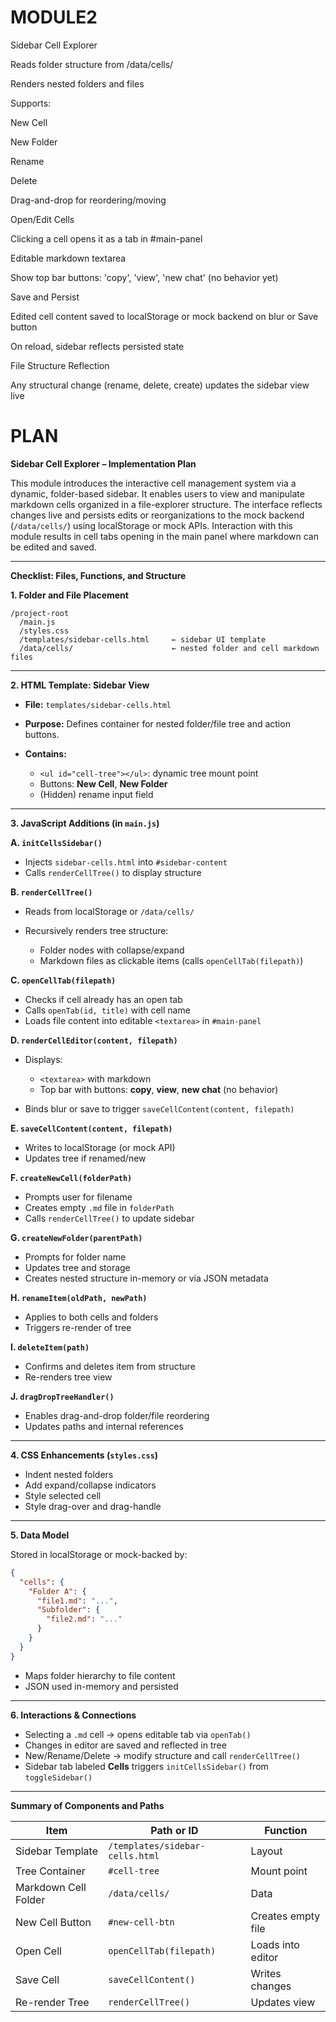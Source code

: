 # MODULE2
Sidebar Cell Explorer

Reads folder structure from /data/cells/

Renders nested folders and files

Supports:

New Cell

New Folder

Rename

Delete

Drag-and-drop for reordering/moving

Open/Edit Cells

Clicking a cell opens it as a tab in #main-panel

Editable markdown textarea

Show top bar buttons: 'copy', 'view', 'new chat' (no behavior yet)

Save and Persist

Edited cell content saved to localStorage or mock backend on blur or Save button

On reload, sidebar reflects persisted state

File Structure Reflection

Any structural change (rename, delete, create) updates the sidebar view live


# PLAN


**Sidebar Cell Explorer – Implementation Plan**

This module introduces the interactive cell management system via a dynamic, folder-based sidebar. It enables users to view and manipulate markdown cells organized in a file-explorer structure. The interface reflects changes live and persists edits or reorganizations to the mock backend (`/data/cells/`) using localStorage or mock APIs. Interaction with this module results in cell tabs opening in the main panel where markdown can be edited and saved.

---

**Checklist: Files, Functions, and Structure**

**1. Folder and File Placement**

```
/project-root
  /main.js
  /styles.css
  /templates/sidebar-cells.html     ← sidebar UI template
  /data/cells/                      ← nested folder and cell markdown files
```

---

**2. HTML Template: Sidebar View**

* **File:** `templates/sidebar-cells.html`
* **Purpose:** Defines container for nested folder/file tree and action buttons.
* **Contains:**

  * `<ul id="cell-tree"></ul>`: dynamic tree mount point
  * Buttons: **New Cell**, **New Folder**
  * (Hidden) rename input field

---

**3. JavaScript Additions (in `main.js`)**

**A. `initCellsSidebar()`**

* Injects `sidebar-cells.html` into `#sidebar-content`
* Calls `renderCellTree()` to display structure

**B. `renderCellTree()`**

* Reads from localStorage or `/data/cells/`
* Recursively renders tree structure:

  * Folder nodes with collapse/expand
  * Markdown files as clickable items (calls `openCellTab(filepath)`)

**C. `openCellTab(filepath)`**

* Checks if cell already has an open tab
* Calls `openTab(id, title)` with cell name
* Loads file content into editable `<textarea>` in `#main-panel`

**D. `renderCellEditor(content, filepath)`**

* Displays:

  * `<textarea>` with markdown
  * Top bar with buttons: **copy**, **view**, **new chat** (no behavior)
* Binds blur or save to trigger `saveCellContent(content, filepath)`

**E. `saveCellContent(content, filepath)`**

* Writes to localStorage (or mock API)
* Updates tree if renamed/new

**F. `createNewCell(folderPath)`**

* Prompts user for filename
* Creates empty `.md` file in `folderPath`
* Calls `renderCellTree()` to update sidebar

**G. `createNewFolder(parentPath)`**

* Prompts for folder name
* Updates tree and storage
* Creates nested structure in-memory or via JSON metadata

**H. `renameItem(oldPath, newPath)`**

* Applies to both cells and folders
* Triggers re-render of tree

**I. `deleteItem(path)`**

* Confirms and deletes item from structure
* Re-renders tree view

**J. `dragDropTreeHandler()`**

* Enables drag-and-drop folder/file reordering
* Updates paths and internal references

---

**4. CSS Enhancements (`styles.css`)**

* Indent nested folders
* Add expand/collapse indicators
* Style selected cell
* Style drag-over and drag-handle

---

**5. Data Model**

Stored in localStorage or mock-backed by:

```json
{
  "cells": {
    "Folder A": {
      "file1.md": "...",
      "Subfolder": {
        "file2.md": "..."
      }
    }
  }
}
```

* Maps folder hierarchy to file content
* JSON used in-memory and persisted

---

**6. Interactions & Connections**

* Selecting a `.md` cell → opens editable tab via `openTab()`
* Changes in editor are saved and reflected in tree
* New/Rename/Delete → modify structure and call `renderCellTree()`
* Sidebar tab labeled **Cells** triggers `initCellsSidebar()` from `toggleSidebar()`

---

**Summary of Components and Paths**

| Item                 | Path or ID                      | Function           |
| -------------------- | ------------------------------- | ------------------ |
| Sidebar Template     | `/templates/sidebar-cells.html` | Layout             |
| Tree Container       | `#cell-tree`                    | Mount point        |
| Markdown Cell Folder | `/data/cells/`                  | Data               |
| New Cell Button      | `#new-cell-btn`                 | Creates empty file |
| Open Cell            | `openCellTab(filepath)`         | Loads into editor  |
| Save Cell            | `saveCellContent()`             | Writes changes     |
| Re-render Tree       | `renderCellTree()`              | Updates view       |
